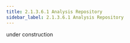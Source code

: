 ```yaml
---
title: 2.1.3.6.1 Analysis Repository
sidebar_label: 2.1.3.6.1 Analysis Repository
---
```

under construction


